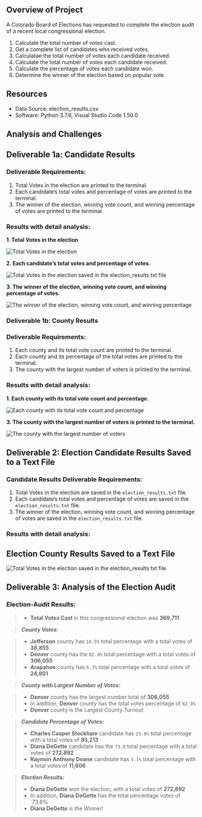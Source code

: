 ## Overview of Project
A Colorado Board of Elections has requested to complete the election audit of a recent local congressional election.

1. Calculate the total number of votes cast.
2. Get a complete list of candidates who received votes.
3. Calculatae the total number of votes each candidate received.
3. Calculate the total number of votes each candidate received.
4. Calculate the percentage of votes each candidate won.
5. Determine the winner of the election based on popular vote.

## Resources
* Data Source: election_results.csv
* Software: Python 3.7.6, Visual Studio Code 1.50.0

## Analysis and Challenges

## Deliverable 1a: Candidate Results
### Deliverable Requirements:
1. Total Votes in the election are printed to the terminal.
2. Each candidate’s total votes and percentage of votes are printed to the terminal.
3. The winner of the election, winning vote count, and winning percentage of votes are printed to the terminal.
 
### Results with detail analysis:
**1. Total Votes in the election**

![Total Votes in the election](https://user-images.githubusercontent.com/83256206/139918868-b52573be-5845-438d-adde-1d44ea0beb3f.PNG)


**2. Each candidate’s total votes and percentage of votes.**

![Total Votes in the election saved  in the election_results txt file](https://user-images.githubusercontent.com/83256206/139918912-061f8a62-2719-4de7-b1ee-30ba86caa5d0.PNG)


**3. The winner of the election, winning vote count, and winning percentage of votes.**

![The winner of the election, winning vote count, and winning percentage](https://user-images.githubusercontent.com/83256206/139919013-f4c133db-2763-4fdd-bc14-f000ed803e9f.PNG)


### Deliverable 1b: County Results
### Deliverable Requirements:
1. Each county and its total vote count are printed to the terminal.
2. Each county and its percentage of the total votes are printed to the terminal.
3. The county with the largest number of voters is printed to the terminal.

### Results with detail analysis:

**1. Each county with its total vote count and percentage.**

![Each county with  its total vote count and percentage](https://user-images.githubusercontent.com/83256206/139919732-1ca1b4d7-7d21-42f8-9722-2dc9266706d6.PNG)



**3. The county with the largest number of voters is printed to the terminal.**

![The county with the largest number of voters ](https://user-images.githubusercontent.com/83256206/139919379-da9e1157-4b9e-4e3d-9c96-3835c5c406b4.PNG)


## Deliverable 2: Election Candidate Results Saved to a Text File
### Candidate Results Deliverable Requirements:

1. Total Votes in the election are saved in the `election_results.txt` file.
2. Each candidate’s total votes and percentage of votes are saved in the `election_results.txt` file. 
3. The winner of the election, winning vote count, and winning percentage of votes are saved in the `election_results.txt` file.
 
### Results with detail analysis:

## Election County Results Saved to a Text File

![Total Votes in the election saved  in the election_results txt file](https://user-images.githubusercontent.com/83256206/139919512-8629eb65-77dd-4a5f-a10c-406fcf9e681f.PNG)




## Deliverable 3: Analysis of the Election Audit

### Election-Audit Results:

> - **Total Votes Cast** in this congressional election was **369,711**

> ***County Votes:***

> - **Jefferson** county has `10.5%` total percentage with a total votes of **38,855**
> - **Denver** county has the `82.8%` total percentage with a total votes of **306,055**
> - **Arapahoe** county has `6.7%` total percentage with a total votes of **24,801**

> ***County with Largest Number of Votes:***

> - **Denver** county has the largest number total of **306,055**
> - In addition, **Denver** county has the total votes percentage of `82.8%`  
> - **Denver** county is the Largest County Turnout

> ***Candidate Percentage of Votes:***
> - **Charles Casper Stockham** candidate has `23.0%` total percentage with a total votes of **85,213**
> - **Diana DeGette** candidate has the `73.8` total percentage with a total votes of **272,892**
> - **Raymon Anthony Doane** candidate has `3.1%` total percentage with a total votes of **11,606**

> ***Election Results:***
> - **Diana DeGette** won the election, with a total votes of **272,892**
> - In addition, **Diana DeGette** has the total percentage votes of `73.8%
> - **Diana DeGette** is the Winner!

